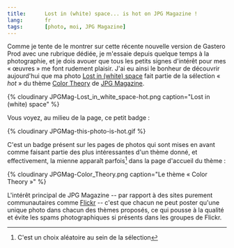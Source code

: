 ```yaml
---
title:      Lost in (white) space... is hot on JPG Magazine !
lang:       fr
tags:       [photo, moi, JPG Magazine]
---
```


Comme je tente de le montrer sur cette récente nouvelle version de Gastero Prod avec une rubrique dédiée, je m'essaie depuis quelque temps à la photographie, et je dois avouer que tous les petits signes d'intérêt pour mes « œuvres » me font rudement plaisir. J'ai eu ainsi le bonheur de découvrir aujourd'hui que ma photo [Lost in (white) space](http://www.jpgmag.com/photos/20192) fait partie de la sélection « *hot* » du thème [Color Theory](http://www.jpgmag.com/themes/40) de [JPG Magazine](http://www.jpgmag.com/).


{% cloudinary JPGMag-Lost_in_white_space-hot.png caption="Lost in (white) space" %}



Vous voyez, au milieu de la page, ce petit badge :

{% cloudinary JPGMag-this-photo-is-hot.gif %}


C'est un badge présent sur les pages de photos qui sont mises en avant comme faisant partie des plus intéressantes d'un thème donné, et effectivement, la mienne apparaît parfois[^1] dans la page d'accueil du thème :


{% cloudinary JPGMag-Color_Theory.png caption="Le thème « Color Theory »" %}



L'intérêt principal de JPG Magazine -- par rapport à des sites purement communautaires comme [Flickr](http://www.flickr.com/) -- c'est que chacun ne peut poster qu'une unique photo dans chacun des thèmes proposés, ce qui pousse à la qualité et évite les spams photographiques si présents dans les groupes de Flickr.


[^1]: C'est un choix aléatoire au sein de la sélection
